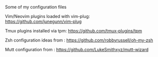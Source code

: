 Some of my configuration files

Vim/Neovim plugins loaded with vim-plug: https://github.com/junegunn/vim-plug

Tmux plugins installed via tpm: https://github.com/tmux-plugins/tpm

Zsh configuration ideas from : https://github.com/robbyrussell/oh-my-zsh

Mutt configuration from : https://github.com/LukeSmithxyz/mutt-wizard
